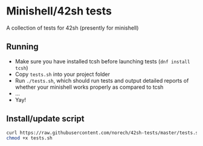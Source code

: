 # Minishell/42sh tests

A collection of tests for 42sh (presently for minishell)


## Running

- Make sure you have installed tcsh before launching tests (`dnf install tcsh`)
- Copy `tests.sh` into your project folder
- Run `./tests.sh`, which should run tests and output detailed reports of whether your minishell works properly as compared to tcsh
- ...
- Yay!


## Install/update script

```bash
curl https://raw.githubusercontent.com/norech/42sh-tests/master/tests.sh >tests.sh
chmod +x tests.sh
```
